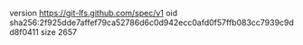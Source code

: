 version https://git-lfs.github.com/spec/v1
oid sha256:2f925dde7affef79ca52786d6c0d942ecc0afd0f57ffb083cc7939c9dd8f0411
size 2657
